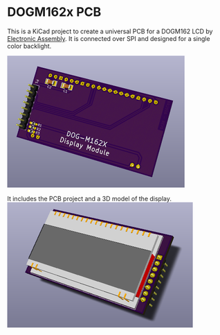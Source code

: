 # DOGM162x PCB

This is a KiCad project to create a universal PCB for a DOGM162 LCD by [Electronic Assembly](http://www.lcd-module.de/). It is connected over SPI and designed for a single color backlight.

![](/pictures/dog162x_back.png)

It includes the PCB project and a 3D model of the display.
![](/pictures/dog162x_front.png)
